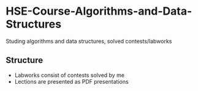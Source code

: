 # HSE-Course-Algorithms-and-Data-Structures
Studing algorithms and data structures, solved contests/labworks 

## Structure
- Labworks consist of contests solved by me
- Lections are presented as PDF presentations
